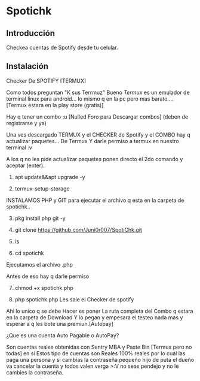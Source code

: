 # Spotichk

## Introducción

Checkea cuentas de Spotify desde tu celular.

## Instalación

Checker De SPOTIFY [TERMUX]

Como todos preguntan "K sus Terrmuz"
Bueno *Termux* es un emulador de terminal linux para android... lo mismo q en la pc pero mas barato.... [Termux estara en la play store (gratis)]

Hay q tener un combo :u [Nulled Foro para Descargar combos] (deben de registrarse y ya)

Una ves descargado TERMUX y el CHECKER de Spotify y el COMBO hay q actualizar paquetes... De Termux
Y darle permiso a termux en nuestro terminal :v

A los q no les pide actualizar paquetes ponen directo el 2do comando y aceptar (enter). 
1. apt update&&apt upgrade -y

2. termux-setup-storage

INSTALAMOS PHP y GIT para ejecutar el archivo q esta en la carpeta de spotichk..

3. pkg install php git -y

4. git clone
https://github.com/Juni0r007/SpotiChk.git

5. ls

6. cd spotichk

Ejecutamos el archivo .php 

Antes de eso hay q darle permiso

7. chmod +x spotichk.php

8. php spotichk.php
Les sale el Checker de spotify

Ahi lo unico q se debe Hacer es poner La ruta completa del Combo q estara en la carpeta de Download 
Y lo pegan y empesara el testeo nada mas y esperar a q les bote una premiun.[Autopay]

¿Que es una cuenta Auto Pagable o AutoPay? 

Son cuentas reales obtenidas con Sentry MBA y Paste Bin [Termux pero no todas] en si 
Estos tipo de cuentas son Reales 100% reales por lo cual las paga una persona y si cambias la contraseña pequeño hijo de puta el dueño va cancelar la cuenta y todos valen verga >:V no seas pendejo y no le cambies la contraseña.
